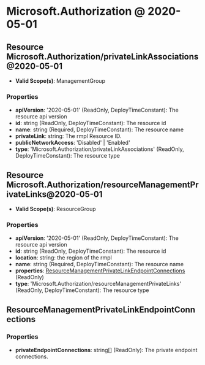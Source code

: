 # Microsoft.Authorization @ 2020-05-01

## Resource Microsoft.Authorization/privateLinkAssociations@2020-05-01
* **Valid Scope(s)**: ManagementGroup
### Properties
* **apiVersion**: '2020-05-01' (ReadOnly, DeployTimeConstant): The resource api version
* **id**: string (ReadOnly, DeployTimeConstant): The resource id
* **name**: string (Required, DeployTimeConstant): The resource name
* **privateLink**: string: The rmpl Resource ID.
* **publicNetworkAccess**: 'Disabled' | 'Enabled'
* **type**: 'Microsoft.Authorization/privateLinkAssociations' (ReadOnly, DeployTimeConstant): The resource type

## Resource Microsoft.Authorization/resourceManagementPrivateLinks@2020-05-01
* **Valid Scope(s)**: ResourceGroup
### Properties
* **apiVersion**: '2020-05-01' (ReadOnly, DeployTimeConstant): The resource api version
* **id**: string (ReadOnly, DeployTimeConstant): The resource id
* **location**: string: the region of the rmpl
* **name**: string (Required, DeployTimeConstant): The resource name
* **properties**: [ResourceManagementPrivateLinkEndpointConnections](#resourcemanagementprivatelinkendpointconnections) (ReadOnly)
* **type**: 'Microsoft.Authorization/resourceManagementPrivateLinks' (ReadOnly, DeployTimeConstant): The resource type

## ResourceManagementPrivateLinkEndpointConnections
### Properties
* **privateEndpointConnections**: string[] (ReadOnly): The private endpoint connections.

